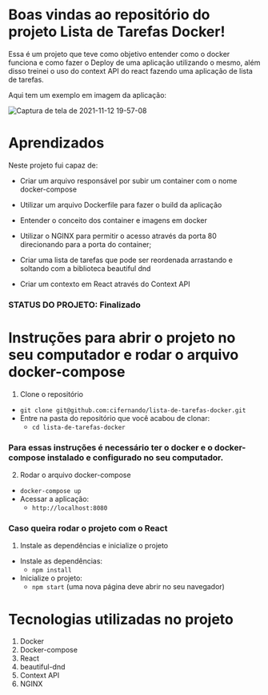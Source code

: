 # Boas vindas ao repositório do projeto Lista de Tarefas Docker!

Essa é um projeto que teve como objetivo entender como o docker funciona e como fazer o Deploy de uma aplicação utilizando o mesmo, além disso treinei o uso do context API do react fazendo uma aplicação de lista de tarefas.

Aqui tem um exemplo em imagem da aplicação:

![Captura de tela de 2021-11-12 19-57-08](https://user-images.githubusercontent.com/84880811/141588299-c765c4bb-b28f-4fdf-a76b-aa49033d77d7.png)


# Aprendizados
Neste projeto fui capaz de:

  * Criar um arquivo responsável por subir um container com o nome docker-compose

  * Utilizar um arquivo Dockerfile para fazer o build da aplicação

  * Entender o conceito dos container e imagens em docker

  * Utilizar o NGINX para permitir o acesso através da porta 80 direcionando para a porta do container;

  * Criar uma lista de tarefas que pode ser reordenada arrastando e soltando com a biblioteca beautiful dnd

  * Criar um contexto em React através do Context API



### STATUS DO PROJETO: Finalizado



# Instruções para abrir o projeto no seu computador e rodar o arquivo docker-compose

1. Clone o repositório
  * `git clone git@github.com:cifernando/lista-de-tarefas-docker.git`
  * Entre na pasta do repositório que você acabou de clonar:
    * `cd lista-de-tarefas-docker`

### Para essas instruções é necessário ter o docker e o docker-compose instalado e configurado no seu computador.

2. Rodar o arquivo docker-compose
  * `docker-compose up`
  * Acessar a aplicação:
    * `http://localhost:8080`

### Caso queira rodar o projeto com o React

1. Instale as dependências e inicialize o projeto
  * Instale as dependências:
    * `npm install`
  * Inicialize o projeto:
    * `npm start` (uma nova página deve abrir no seu navegador)



# Tecnologias utilizadas no projeto

1. Docker
2. Docker-compose
3. React
4. beautiful-dnd
5. Context API
6. NGINX
